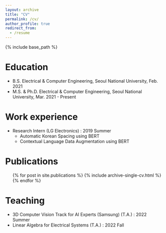 ```yaml
---
layout: archive
title: "CV"
permalink: /cv/
author_profile: true
redirect_from:
  - /resume
---
```


{% include base_path %}

Education
======
* B.S. Electrical & Computer Engineering, Seoul National University, Feb. 2021
* M.S. & Ph.D. Electrical & Computer Engineering, Seoul National University, Mar. 2021 - Present

Work experience
======
* Research Intern (LG Electronics) : 2019 Summer
  * Automatic Korean Spacing using BERT
  * Contextual Language Data Augmentation using BERT


Publications
======
  <ul>{% for post in site.publications %}
    {% include archive-single-cv.html %}
  {% endfor %}</ul>
  

Teaching
======
  * 3D Computer Vision Track for AI Experts (Samsung) (T.A.) : 2022 Summer
  * Linear Algebra for Electrical Systems (T.A.) : 2022 Fall